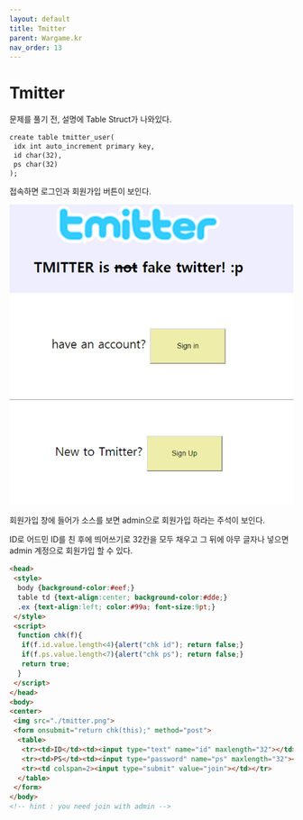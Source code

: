 ```yaml
---
layout: default
title: Tmitter
parent: Wargame.kr
nav_order: 13
---
```


# Tmitter

문제를 풀기 전, 설명에 Table Struct가 나와있다.

```
create table tmitter_user(
 idx int auto_increment primary key,
 id char(32),
 ps char(32)
);
```

접속하면 로그인과 회원가입 버튼이 보인다.

![index](/assets/images/wargame_kr/tmitter/1.png)

회원가입 창에 들어가 소스를 보면 admin으로 회원가입 하라는 주석이 보인다.

ID로 어드민 ID를 친 후에 띄어쓰기로 32칸을 모두 채우고 그 뒤에 아무 글자나 넣으면 admin 계정으로 회원가입 할 수 있다.

```html
<head>
 <style>
  body {background-color:#eef;}
  table td {text-align:center; background-color:#dde;}
  .ex {text-align:left; color:#99a; font-size:9pt;}
 </style>
 <script>
  function chk(f){
   if(f.id.value.length<4){alert("chk id"); return false;}
   if(f.ps.value.length<7){alert("chk ps"); return false;}
   return true;
  }
 </script>
</head>
<body>
<center>
 <img src="./tmitter.png">
 <form onsubmit="return chk(this);" method="post">
  <table>
   <tr><td>ID</td><td><input type="text" name="id" maxlength="32"></td><td class="ex">at least 4char</td></tr>
   <tr><td>PS</td><td><input type="password" name="ps" maxlength="32"></td><td class="ex">at least 7char</td></tr>
   <tr><td colspan=2><input type="submit" value="join"></td></tr>
  </table>
 </form>
</body>
<!-- hint : you need join with admin -->
```